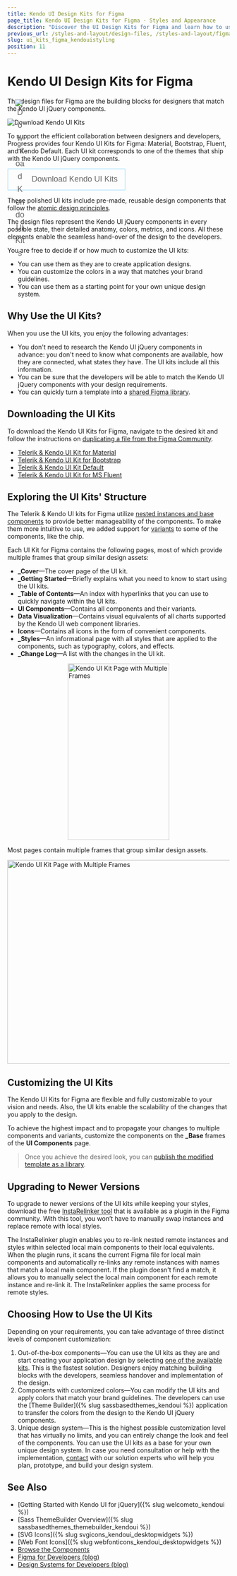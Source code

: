 ```yaml
---
title: Kendo UI Design Kits for Figma
page_title: Kendo UI Design Kits for Figma - Styles and Appearance
description: "Discover the UI Design Kits for Figma and learn how to use them to create stylish jQuery applications."
previous_url: /styles-and-layout/design-files, /styles-and-layout/figma-ui-kits
slug: ui_kits_figma_kendouistyling
position: 11
---
```


# Kendo UI Design Kits for Figma

The design files for Figma are the building blocks for designers that match the Kendo UI jQuery components.

<a href="https://www.figma.com/@progress" style="display: contents;" title="Download Kendo UI Kits">
<img src="../images/styling-ui-kits-for-figma.png" alt="Download Kendo UI Kits" style="max-width: 590px; display: block; margin-left: auto; margin-right: auto;"/>
</a>

To support the efficient collaboration between designers and developers, Progress provides four Kendo UI Kits for Figma: Material, Bootstrap, Fluent, and Kendo Default. Each UI kit corresponds to one of the themes that ship with the Kendo UI jQuery components.

<a href="https://www.figma.com/@progress" class="track--download-kendoui" style="text-decoration:none; display: inline-flex;" title="Download Kendo UI Kits">
<button importance="ghost" style="display: flex;
                                max-height: 50px;
                                -webkit-box-align: center;
                                align-items: center;
                                -webkit-box-pack: center;
                                justify-content: center;
                                outline: none;
                                cursor: pointer;
                                user-select: none;
                                border-radius: 2px;
                                font-weight: 500;
                                font-size: 18px;
                                line-height: 29px;
                                padding: 0.5rem 1rem;
                                background-color: transparent;
                                border: 2px solid rgba(148, 216, 255, 0.533);
                                color: rgb(101, 101, 101);">
<span style="width: 21px; margin-right: 16px">
<img src="../images/figma-vector-logo-2.png" alt="Download Kendo UI Kits"/>
</span>
Download Kendo UI Kits
</button>
</a>

These polished UI kits include pre-made, reusable design components that follow the [atomic design principles](https://atomicdesign.bradfrost.com/chapter-2/).

The design files represent the Kendo UI jQuery components in every possible state, their detailed anatomy, colors, metrics, and icons. All these elements enable the seamless hand-over of the design to the developers.

You are free to decide if or how much to customize the UI kits:

- You can use them as they are to create application designs.
- You can customize the colors in a way that matches your brand guidelines.
- You can use them as a starting point for your own unique design system.

## Why Use the UI Kits?

When you use the UI kits, you enjoy the following advantages:

- You don't need to research the Kendo UI jQuery components in advance: you don't need to know what components are available, how they are connected, what states they have. The UI kits include all this information.
- You can be sure that the developers will be able to match the Kendo UI jQuery components with your design requirements.
- You can quickly turn a template into a [shared Figma library](https://www.figma.com/best-practices/components-styles-and-shared-libraries/).

## Downloading the UI Kits

To download the Kendo UI Kits for Figma, navigate to the desired kit and follow the instructions on [duplicating a file from the Figma Community](https://help.figma.com/hc/en-us/articles/360038510873-Use-files-from-the-Community#Duplicate).

- [Telerik & Kendo UI Kit for Material](https://www.figma.com/community/file/971704350762479492)
- [Telerik & Kendo UI Kit for Bootstrap](https://www.figma.com/community/file/971704996235717509)
- [Telerik & Kendo UI Kit Default](https://www.figma.com/community/file/971702824494731137)
- [Telerik & Kendo UI Kit for MS Fluent](https://www.figma.com/community/file/1174728993763737426)

## Exploring the UI Kits' Structure

The Telerik & Kendo UI kits for Figma utilize [nested instances and base components](https://www.figma.com/best-practices/creating-and-organizing-variants/using-variants-effectively/) to provide better manageability of the components. To make them more intuitive to use, we added support for [variants](https://help.figma.com/hc/en-us/articles/360055471353-Prepare-for-variants) to some of the components, like the chip.

Each UI Kit for Figma contains the following pages, most of which provide multiple frames that group similar design assets:

* **_Cover**&mdash;The cover page of the UI kit.
* **_Getting Started**&mdash;Briefly explains what you need to know to start using the UI kits.
* **_Table of Contents**&mdash;An index with hyperlinks that you can use to quickly navigate within the UI kits.
* **UI Components**&mdash;Contains all components and their variants.
* **Data Visualization**&mdash;Contains visual equivalents of all charts supported by the Kendo UI web component libraries.
* **Icons**&mdash;Contains all icons in the form of convenient components.
* **_Styles**&mdash;An informational page with all styles that are applied to the components, such as typography, colors, and effects.
* **_Change Log**&mdash;A list with the changes in the UI kit.


<img src="../images/figma-ui-kit-pages-v1.9.png" alt="Kendo UI Kit Page with Multiple Frames" style="width: 230px; height: 400px; display: block; margin-left: auto; margin-right: auto;"/>

Most pages contain multiple frames that group similar design assets.

<img src="../images/figma-ui-kit-frames-v2.2.png" alt="Kendo UI Kit Page with Multiple Frames" style="width: 590px; height: 462px; display: block; margin-left: auto; margin-right: auto;"/>

## Customizing the UI Kits

The Kendo UI Kits for Figma are flexible and fully customizable to your vision and needs. Also, the UI kits enable the scalability of the changes that you apply to the design.

To achieve the highest impact and to propagate your changes to multiple components and variants, customize the components on the **_Base** frames of the **UI Components** page.

> Once you achieve the desired look, you can [publish the modified template as a library](https://help.figma.com/hc/en-us/articles/360041051154#h_b9cf5ead-791e-4ae2-9dd8-aded2fe54fe6).

## Upgrading to Newer Versions

To upgrade to newer versions of the UI kits while keeping your styles, download the free <a href="https://www.figma.com/community/plugin/1047874318864404919/InstaRelinker" target="_blank">InstaRelinker tool</a> that is available as a plugin in the Figma community. With this tool, you won’t have to manually swap instances and replace remote with local styles.

The InstaRelinker plugin enables you to re-link nested remote instances and styles within selected local main components to their local equivalents. When the plugin runs, it scans the current Figma file for local main components and automatically re-links any remote instances with names that match a local main component. If the plugin doesn't find a match, it allows you to manually select the local main component for each remote instance and re-link it. The InstaRelinker applies the same process for remote styles.

## Choosing How to Use the UI Kits

Depending on your requirements, you can take advantage of three distinct levels of component customization:

1. Out-of-the-box components&mdash;You can use the UI kits as they are and start creating your application design by selecting [one of the available kits](#downloading-the-ui-kits). This is the fastest solution. Designers enjoy matching building blocks with the developers, seamless handover and implementation of the design.
1. Components with customized colors&mdash;You can modify the UI kits and apply colors that match your brand guidelines. The developers can use the [Theme Builder]({% slug sassbasedthemes_kendoui %}) application to transfer the colors from the design to the Kendo UI jQuery components.
1. Unique design system&mdash;This is the highest possible customization level that has virtually no limits, and you can entirely change the look and feel of the components. You can use the UI kits as a base for your own unique design system. In case you need consultation or help with the implementation, [contact](https://www.telerik.com/services/ui-ux-design) with our solution experts who will help you plan, prototype, and build your design system.

## See Also

* [Getting Started with Kendo UI for jQuery]({% slug welcometo_kendoui %})
* [Sass ThemeBuilder Overview]({% slug sassbasedthemes_themebuilder_kendoui %})
* [SVG Icons]({% slug svgicons_kendoui_desktopwidgets %})
* [Web Font Icons]({% slug webfonticons_kendoui_desktopwidgets %})
* [Browse the Components](https://demos.telerik.com/kendo-ui/) 
* [Figma for Developers (blog)](https://www.telerik.com/blogs/figma-developers)
* [Design Systems for Developers (blog)](https://www.telerik.com/blogs/design-systems-developers)
